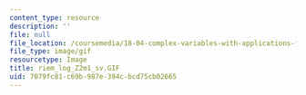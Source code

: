 ```yaml
---
content_type: resource
description: ''
file: null
file_location: /coursemedia/18-04-complex-variables-with-applications-fall-1999/7079fc81c69b987e394cbcd75cb02665_riem_log_Z2m1_sv.GIF
file_type: image/gif
resourcetype: Image
title: riem_log_Z2m1_sv.GIF
uid: 7079fc81-c69b-987e-394c-bcd75cb02665
---
```

